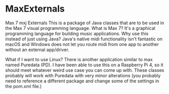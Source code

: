 # MaxExternals
Max 7 mxj Externals
This is a package of Java classes that are to be used in the Max 7 visual programming language. What is Max 7? It's a graphical programming language for building music applications. Why use this instead of just using Java? Java's native midi functionality isn't fantastic on macOS and Windows does not let you route midi from one app to another without an external app/driver.

What if I want to use Linux?
There is another application similar to max named Puredata (PD). I have been able to use this on a Raspberry Pi 4, so it should meet whatever weird use case you can come up with. These classes probably will work with Puredata with very minor alterations (you probably need to reference a different package and change some of the settings in the pom.xml file.)
